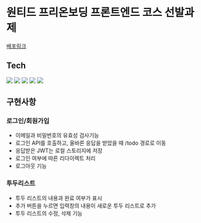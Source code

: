# 원티드 프리온보딩 프론트엔드 코스 선발과제

[배포링크](https://preonboarding-seungyeon.netlify.app/)


## Tech
<img src="https://img.shields.io/badge/React-61DAFB?style=flat-square&logo=React&logoColor=white"/> <img src="https://img.shields.io/badge/React Router-CA4245?style=flat-square&logo=React Router&logoColor=white"/> <img src="https://img.shields.io/badge/Bootstrap-7952B3?style=flat-square&logo=Bootstrap&logoColor=white"/> <img src="https://img.shields.io/badge/Axios-5A29E4?style=flat-square&logo=Axios&logoColor=white"/> <img src="https://img.shields.io/badge/styled components-DB7093?style=flat-square&logo=styled-components&logoColor=white"/>

## 구현사항
### 로그인/회원가입
* 이메일과 비밀번호의 유효성 검사기능
* 로그인 API를 호출하고, 올바른 응답을 받았을 때 /todo 경로로 이동
* 응답받은 JWT는 로컬 스토리지에 저장
* 로그인 여부에 따른 리다이렉트 처리
* 로그아웃 기능

### 투두리스트
* 투두 리스트의 내용과 완료 여부가 표시
* 추가 버튼을 누르면 입력창의 내용이 새로운 투두 리스트로 추가
* 투두 리스트의 수정, 삭제 기능
